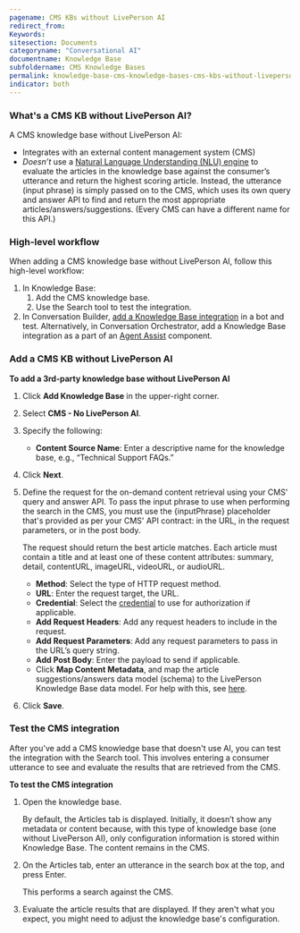 ```yaml
---
pagename: CMS KBs without LivePerson AI
redirect_from:
Keywords:
sitesection: Documents
categoryname: "Conversational AI"
documentname: Knowledge Base
subfoldername: CMS Knowledge Bases
permalink: knowledge-base-cms-knowledge-bases-cms-kbs-without-liveperson-ai.html
indicator: both
---
```


### What's a CMS KB without LivePerson AI?

A CMS knowledge base without LivePerson AI:

* Integrates with an external content management system (CMS)
* *Doesn’t* use a [Natural Language Understanding (NLU) engine](intent-builder-natural-language-understanding.html) to evaluate the articles in the knowledge base against the consumer’s utterance and return the highest scoring article. Instead, the utterance (input phrase) is simply passed on to the CMS, which uses its own query and answer API to find and return the most appropriate articles/answers/suggestions. (Every CMS can have a different name for this API.)

### High-level workflow

When adding a CMS knowledge base without LivePerson AI, follow this high-level workflow:

1. In Knowledge Base: 
    1. Add the CMS knowledge base.
    2. Use the Search tool to test the integration.
2. In Conversation Builder, [add a Knowledge Base integration](conversation-builder-integrations-knowledge-base-integrations.html) in a bot and test. Alternatively, in Conversation Orchestrator, add a Knowledge Base integration as a part of an [Agent Assist](conversation-orchestrator-agent-assist-overview.html) component.

### Add a CMS KB without LivePerson AI

**To add a 3rd-party knowledge base without LivePerson AI**

1. Click **Add Knowledge Base** in the upper-right corner.
2. Select **CMS - No LivePerson AI**.
3. Specify the following:
    * **Content Source Name**: Enter a descriptive name for the knowledge base, e.g., “Technical Support FAQs.”
4. Click **Next**.
5. Define the request for the on-demand content retrieval using your CMS' query and answer API. To pass the input phrase to use when performing the search in the CMS, you must use the {inputPhrase} placeholder that's provided as per your CMS' API contract: in the URL, in the request parameters, or in the post body.

    The request should return the best article matches. Each article must contain a title and at least one of these content attributes: summary, detail, contentURL, imageURL, videoURL, or audioURL.
    * **Method**: Select the type of HTTP request method.
    * **URL**: Enter the request target, the URL.
    * **Credential**: Select the [credential](bot-accounts-credentials.html) to use for authorization if applicable.
    * **Add Request Headers**: Add any request headers to include in the request.
    * **Add Request Parameters**: Add any request parameters to pass in the URL’s query string.
    * **Add Post Body**: Enter the payload to send if applicable.
    * Click **Map Content Metadata**, and map the article suggestions/answers data model (schema) to the LivePerson Knowledge Base data model. For help with this, see [here](knowledge-base-cms-knowledge-bases-mapping-content-metadata.html).
7. Click **Save**.

### Test the CMS integration

After you've add a CMS knowledge base that doesn't use AI, you can test the integration with the Search tool. This involves entering a consumer utterance to see and evaluate the results that are retrieved from the CMS.

**To test the CMS integration**

1. Open the knowledge base.

    By default, the Articles tab is displayed. Initially, it doesn’t show any metadata or content because, with this type of knowledge base (one without LivePerson AI), only configuration information is stored within Knowledge Base. The content remains in the CMS.

2. On the Articles tab, enter an utterance in the search box at the top, and press Enter.

    This performs a search against the CMS.
    
3. Evaluate the article results that are displayed. If they aren't what you expect, you might need to adjust the knowledge base's configuration.
